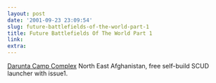 ```yaml
---
layout: post
date: '2001-09-23 23:09:54'
slug: future-battlefields-of-the-world-part-1
title: Future Battlefields Of The World Part 1
link: 
extra: 
---
```


[Darunta Camp Complex](http://www.globalsecurity.org/military/world/afghanistan/darunta.htm) North East Afghanistan, free self-build SCUD launcher with issue1.
